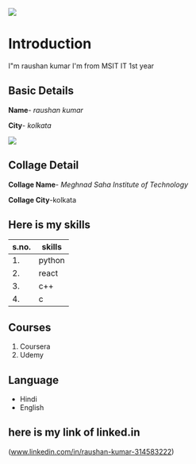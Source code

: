 ![](https://github.com/raushan1511/raushan1511/blob/main/rkk1511.png)

# Introduction
I"m raushan kumar I'm from MSIT IT 1st year

## Basic Details
**Name**- *raushan kumar*

**City**- *kolkata*

<img src="https://img.icons8.com/bubbles/50/000000/kolkata.png"/>

## Collage Detail
**Collage Name**- *Meghnad Saha Institute of Technology*

**Collage City**-kolkata

## Here is my skills
|s.no.|skills|
|---|---|
|1.|python|
|2.|react|
|3.|c++|
|4.|c|

## Courses
1. Coursera
2. Udemy

## Language
 - Hindi
 - English

## here is my link of linked.in
(www.linkedin.com/in/raushan-kumar-314583222)
